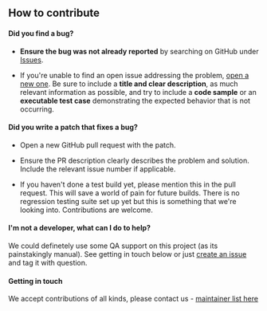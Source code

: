 ## How to contribute 

#### **Did you find a bug?**

* **Ensure the bug was not already reported** by searching on GitHub under [Issues](https://github.com/getumbrel/os-base/issues).

* If you're unable to find an open issue addressing the problem, [open a new one](https://github.com/getumbrel/os-base/issues/new). Be sure to include a **title and clear description**, as much relevant information as possible, and try to include a **code sample** or an **executable test case** demonstrating the expected behavior that is not occurring.

#### **Did you write a patch that fixes a bug?**

* Open a new GitHub pull request with the patch.

* Ensure the PR description clearly describes the problem and solution. Include the relevant issue number if applicable.

* If you haven't done a test build yet, please mention this in the pull request. This will save a world of pain for future builds. There is no regression testing suite set up yet but this is something that we're looking into. Contributions are welcome.

#### **I'm not a developer, what can I do to help?**

We could definetely use some QA support on this project (as its painstakingly manual). See getting in touch below or just [create an issue](https://github.com/getumbrel/os-base/issues/new) and tag it with question.

#### **Getting in touch**

We accept contributions of all kinds, please contact us - [maintainer list here](https://github.com/getumbrel/os-base/graphs/contributors) 


